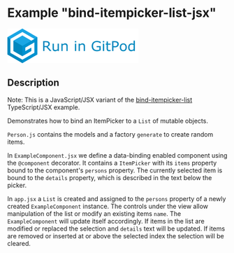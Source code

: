 # Example "bind-itempicker-list-jsx"

[![GitPod Logo](../../doc/run-in-gitpod.png)](https://gitpod.io/#example=bind-itempicker-list-jsx/https://github.com/eclipsesource/tabris-decorators/tree/master/examples/bind-itempicker-list-jsx)

## Description

Note: This is a JavaScript/JSX variant of the [bind-itempicker-list](../bind-itempicker-list) TypeScript/JSX example.

Demonstrates how to bind an ItemPicker to a `List` of mutable objects.

`Person.js` contains the models and a factory `generate` to create random items.

In `ExampleComponent.jsx` we define a data-binding enabled component using the `@component` decorator. It contains a `ItemPicker` with its `items` property bound to the component's `persons` property. The currently selected item is bound to the `details` property, which is described in the text below the picker.

In `app.jsx` a `List` is created and assigned to the `persons` property of a newly created `ExampleComponent` instance. The controls under the view allow manipulation of the list or modify an existing items `name`. The `ExampleComponent` will update itself accordingly. If items in the list are modified or replaced the selection and `details` text will be updated. If items are removed or inserted at or above the selected index the selection will be cleared.
